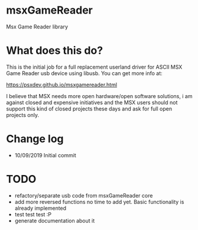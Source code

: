 # msxGameReader
Msx Game Reader library 

 What does this do?
===================
 
  This is the initial job for a full replacement userland driver for ASCII MSX Game Reader usb device using libusb. You can get more info at:
  
  
  https://psxdev.github.io/msxgamereader.html

  I believe that MSX needs more open hardware/open software solutions, i am against closed and expensive initiatives and the MSX users should not support this kind of closed projects these days and ask for full open projects only. 
  
Change log
===========================
 - 10/09/2019 Initial commit

TODO 
===========================
 - refactory/separate usb code from msxGameReader core
 - add more reversed functions no time to add yet. Basic functionality is already implemented
 - test test test :P
 - generate documentation about it